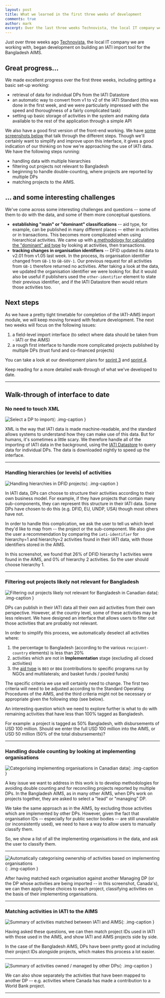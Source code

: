 ```yaml
---
layout: post
title: What we learned in the first three weeks of development
comments: true
author: mark
excerpt: Over the last three weeks Technovista, the local IT company we are working with, have been hard at work. We discuss where we've got to so far and what we've learned.
---
```


Just over three weeks ago [Technovista](http://www.technovista.com.bd/), the local IT company we are working with, began development on building an IATI import tool for the Bangladesh AIMS.

## Great progress...

We made excellent progress over the first three weeks, including getting a basic set-up working:

* retrieval of data for individual DPs from the IATI Datastore 
* an automatic way to convert from v1 to v2 of the IATI Standard (this was done in the first week, and we were particularly impressed with the speed and thoroughness of a fairly complicated task)
* setting up basic storage of activities in the system and making data available to the rest of the application through a simple API

We also have a good first version of the front-end working. We have [some screenshots below](#walk-through-of-interface-to-date) that talk through the different steps. Though we'll certainly want to simplify and improve upon this interface, it gives a good indication of our thinking on how we're approaching the use of IATI data. We have the following steps running:

* handling data with multiple hierarchies
* filtering out projects not relevant to Bangladesh
* beginning to handle double-counting, where projects are reported by multiple DPs
* matching projects to the AIMS.

## ... and some interesting challenges

We've come across some interesting challenges and questions -- some of them to do with the data, and some of them more conceptual questions.

* **establishing "main" or "dominant" classifications** -- aid type, for example, can be published in many different places -- either in activities or in transactions. This becomes more complicated when using hierarchical activities. We came up with [a methodology for calculating the "dominant" aid type](https://github.com/BD-IATI/edi/issues/3) by looking at activities, then transactions.
* **tracking changes in organisation identifiers** -- DFID updated its data to v2.01 from v1.05 last week. In the process, its organisation identifier changed from `GB-1` to `GB-GOV-1`. Our previous request for all activities from `GB-1` therefore returned no activities. After taking a look at the data, we updated the organisation identifier we were looking for. But it would also be useful if publishers used the `other-identifier` element to state their previous identifier, and if the IATI Datastore then would return those activities too.

## Next steps

As we have a pretty tight timetable for completion of the IATI-AIMS import module, we will keep moving forward with feature development. The next two weeks will focus on the following issues:

1. a field-level import interface (to select where data should be taken from - IATI or the AIMS)
2. a rough first interface to handle more complicated projects published by multiple DPs (trust fund and co-financed projects)

You can take a look at our development plans for [sprint 3](/development/sprint-3/) and [sprint 4](/development/sprint-4/).

Keep reading for a more detailed walk-through of what we've developed to date.

------

## Walk-through of interface to date

### No need to touch XML

![Select a DP to import](/img/aims-import-1-sm.png "Select a DP to import"){: .img-caption } 

XML is the way that IATI data is made machine-readable, and the standard allows systems to understand how they can make use of this data. But for humans, it's sometimes a little scary. We therefore handle all of the importing of IATI data in the background, using the [IATI Datastore](http://datastore.iatistandard.org) to query data for individual DPs. The data is downloaded nightly to speed up the interface.

<hr class="hidden" />

### Handling hierarchies (or levels) of activities

![Handling hierarchies in DFID projects](/img/aims-import-2-sm.png "Handling hierarchies in DFID projects"){: .img-caption } 

In IATI data, DPs can choose to structure their activities according to their own business model. For example, if they have projects that contain many sub-components, they can represent this structure in their IATI data. Some DPs have chosen to do this (e.g. DFID, EU, UNDP, USA) though most others have not.

In order to handle this complication, we ask the user to tell us which level they'd like to map from -- the project or the sub-component. We also give the user a recommendation by comparing the `iati-identifier` for hierarchy=1 and hierarchy=2 activities found in their IATI data, with those identifiers stored in the AIMS.

In this screenshot, we found that 26% of DFID hierarchy 1 activities were found in the AIMS, and 0% of hierarchy 2 activities. So the user should choose hierarchy 1.

<hr class="hidden" />

### Filtering out projects likely not relevant for Bangladesh

![Filtering out projects likely not relevant for Bangladesh in Canadian data](/img/aims-import-3-sm.png "Filtering out projects likely not relevant for Bangladesh in Canadian data"){: .img-caption } 

DPs can publish in their IATI data all their own aid activities from their own perspective. However, at the country level, some of these activities may be less relevant. We have designed an interface that allows users to filter out those activities that are probably not relevant.

In order to simplify this process, we automatically deselect all activities where:

1. the percentage to Bangladesh (according to the various `recipient-country` elements) is less than 20%
2. activities which are not in **Implementation** stage (excluding all closed activities)
3. the [aid type](http://iatistandard.org/201/codelists/AidType/) is `B03` or `B04` (contributions to specific programs run by NGOs and multilaterals; and basket funds / pooled funds)

The specific criteria we use will certainly need to change. The first two criteria will need to be adjusted according to the Standard Operating Procedures of the AIMS, and the third criteria might not be necessary or appropriate given the following step (see below).

An interesting question which we need to explore further is what to do with remaining activities that have less than 100% tagged as Bangladesh. 

For example: a project is tagged as 50% Bangladesh, with disbursements of USD 100 million. Should we enter the full USD 100 million into the AIMS, or USD 50 million (50% of the total disbursements)?

<hr class="hidden" />

### Handling double counting by looking at implementing organisations

![Categorising implementing organisations in Canadian data](/img/aims-import-4-sm.png "Categorising implementing organisations in Canadian data"){: .img-caption } 

A key issue we want to address in this work is to develop methodologies for avoiding double counting and for reconciling projects reported by multiple DPs. In the Bangladesh AIMS, as in many other AIMS, when DPs work on projects together, they are asked to select a "lead" or "managing" DP.

We take the same approach as in the AIMS, by excluding those activities which are implemented by other DPs. However, given the fact that organisation IDs -- especially for public sector bodies -- are still unavailable (or inconsistently used), we need to have a way to allow users to manually classify them.

So, we show a list of all the implementing organisations in the data, and ask the user to classify them.

<hr class="hidden" />

![Automatically categorising ownership of activities based on implementing organisations](/img/aims-import-4b-sm.png "Automatically categorising ownership of activities based on implementing organisations"){: .img-caption } 

After having matched each organisation against another Managing DP (or the DP whose activities are being imported -- in this screenshot, Canada's), we can then apply these choices to each project, classifying activities on the basis of their implementing organisations.

<hr class="hidden" />

### Matching activities in IATI to the AIMS

![Summary of activities matched between IATI and AIMS](/img/aims-import-5-sm.png "Summary of activities matched between IATI and AIMS"){: .img-caption } 

Having asked these questions, we can then match project IDs used in IATI with those used in the AIMS, and show IATI and AIMS projects side by side.

In the case of the Bangladesh AIMS, DPs have been pretty good at including their project IDs alongside projects, which makes this process a lot easier.

<hr class="hidden" />

![Summary of activities owned / managed by other DPs](/img/aims-import-5b-sm.png "Summary of activities owned / managed by other DPs"){: .img-caption } 

We can also show separately the activities that have been mapped to another DP -- e.g. activities where Canada has made a contribution to a World Bank project.

<hr class="hidden" />
